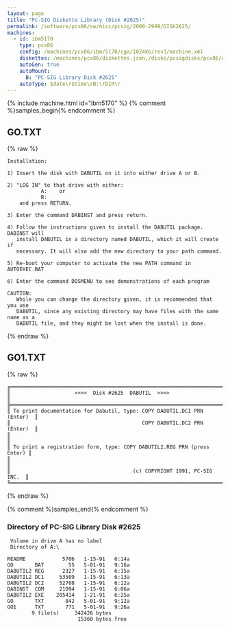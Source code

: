 ```yaml
---
layout: page
title: "PC-SIG Diskette Library (Disk #2625)"
permalink: /software/pcx86/sw/misc/pcsig/2000-2999/DISK2625/
machines:
  - id: ibm5170
    type: pcx86
    config: /machines/pcx86/ibm/5170/cga/1024kb/rev3/machine.xml
    diskettes: /machines/pcx86/diskettes.json,/disks/pcsigdisks/pcx86/diskettes.json
    autoGen: true
    autoMount:
      B: "PC-SIG Library Disk #2625"
    autoType: $date\r$time\rB:\rDIR\r
---
```


{% include machine.html id="ibm5170" %}
{% comment %}samples_begin{% endcomment %}

## GO.TXT

{% raw %}
```
Installation:

1) Insert the disk with DABUTIL on it into either drive A or B.

2) "LOG IN" to that drive with either:
           A:    or
           B:
    and press RETURN.

3) Enter the command DABINST and press return.

4) Follow the instructions given to install the DABUTIL package. DABINST will
   install DABUTIL in a directory named DABUTIL, which it will create if
   necessary. It will also add the new directory to your path command.

5) Re-boot your computer to activate the new PATH command in AUTOEXEC.BAT

6) Enter the command DOSMENU to see demonstrations of each program

CAUTION:
   While you can change the directory given, it is recommended that you use
   DABUTIL, since any existing directory may have files with the same name as a
   DABUTIL file, and they might be lost when the install is done.
```
{% endraw %}

## GO1.TXT

{% raw %}
```
╔═════════════════════════════════════════════════════════════════════════╗
║                     <<<<  Disk #2625  DABUTIL  >>>>                     ║
╠═════════════════════════════════════════════════════════════════════════╣
║ To print documentation for Dabutil, type: COPY DABUTIL.DC1 PRN (Enter)  ║
║                                           COPY DABUTIL.DC2 PRN (Enter)  ║
║                                                                         ║
║ To print a registration form, type: COPY DABUTIL2.REG PRN (press Enter) ║
║                                                                         ║
║                                        (c) COPYRIGHT 1991, PC-SIG INC.  ║
╚═════════════════════════════════════════════════════════════════════════╝
```
{% endraw %}

{% comment %}samples_end{% endcomment %}

### Directory of PC-SIG Library Disk #2625

     Volume in drive A has no label
     Directory of A:\

    README            5706   1-15-91   6:14a
    GO       BAT        55   5-01-91   9:16a
    DABUTIL2 REG      2327   1-15-91   6:15a
    DABUTIL2 DC1     53509   1-15-91   6:13a
    DABUTIL2 DC2     52708   1-15-91   6:12a
    DABINST  COM     21094   1-15-91   6:06a
    DABUTIL2 EXE    205414   1-21-91   6:25a
    GO       TXT       842   5-01-91   9:12a
    GO1      TXT       771   5-01-91   9:26a
            9 file(s)     342426 bytes
                           15360 bytes free
